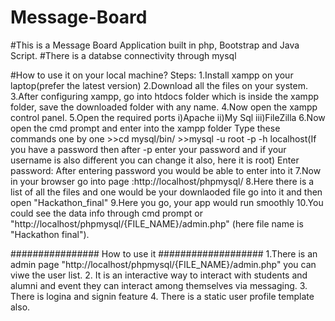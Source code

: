 # Message-Board
#This is a Message Board Application built in php, Bootstrap and Java Script.
#There is a databse connectivity through mysql

#How to use it on your local machine?
  Steps:
  1.Install xampp on your laptop(prefer the latest version)
  2.Download all the files on your system.
  3.After configuring xampp, go into htdocs folder which is inside the xampp folder, save the downloaded folder with any name.
  4.Now open the xampp control panel.
  5.Open the required ports 
     i)Apache
     ii)My Sql
     iii)FileZilla
  6.Now open the cmd prompt and enter into the xampp folder
        Type these commands one by one
           >>cd mysql/bin/
           >>mysql -u root -p -h localhost(If you have a password then after -p enter your password and if your username is also different you can change it also, here it is root)
            Enter password:
          After entering password you would be able to enter into it
  7.Now in your browser go into page :http://localhost/phpmysql/
  8.Here there is a list of all the files and one would be your downlaoded file go into it and then open "Hackathon_final"
  9.Here you go, your app would run smoothly
  10.You could see the data info through cmd prompt or "http://localhost/phpmysql/{FILE_NAME}/admin.php" (here file name is "Hackathon final").

################ How to use it ###################
1.There is an admin page "http://localhost/phpmysql/{FILE_NAME}/admin.php" you can viwe the user list.
2. It is an interactive way to interact with students and alumni and event they can interact among themselves via messaging.
3. There is logina and signin feature
4. There is a static user profile template also.


           

